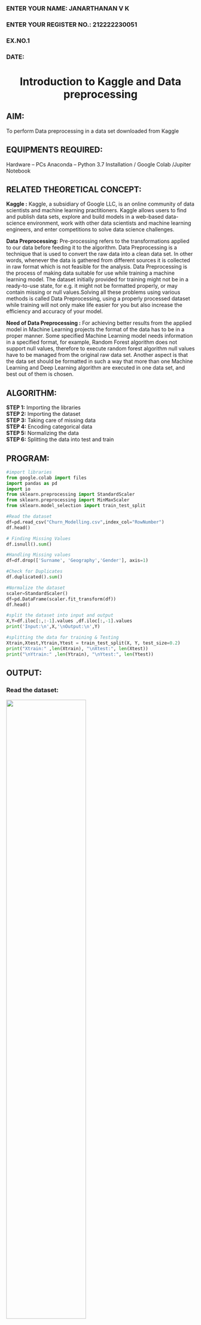 <H3>ENTER YOUR NAME: JANARTHANAN V K</H3> 
<H3>ENTER YOUR REGISTER NO.: 212222230051</H3>
<H3>EX.NO.1</H3>
<H3>DATE: </H3>
<H1 ALIGN =CENTER> Introduction to Kaggle and Data preprocessing</H1>

## AIM:

To perform Data preprocessing in a data set downloaded from Kaggle

## EQUIPMENTS REQUIRED:
Hardware – PCs
Anaconda – Python 3.7 Installation / Google Colab /Jupiter Notebook

## RELATED THEORETICAL CONCEPT:

**Kaggle :**
Kaggle, a subsidiary of Google LLC, is an online community of data scientists and machine learning practitioners. Kaggle allows users to find and publish data sets, explore and build models in a web-based data-science environment, work with other data scientists and machine learning engineers, and enter competitions to solve data science challenges.

**Data Preprocessing:** Pre-processing refers to the transformations applied to our data before feeding it to the algorithm. Data Preprocessing is a technique that is used to convert the raw data into a clean data set. In other words, whenever the data is gathered from different sources it is collected in raw format which is not feasible for the analysis.
Data Preprocessing is the process of making data suitable for use while training a machine learning model. The dataset initially provided for training might not be in a ready-to-use state, for e.g. it might not be formatted properly, or may contain missing or null values.Solving all these problems using various methods is called Data Preprocessing, using a properly processed dataset while training will not only make life easier for you but also increase the efficiency and accuracy of your model.

**Need of Data Preprocessing :** For achieving better results from the applied model in Machine Learning projects the format of the data has to be in a proper manner. Some specified Machine Learning model needs information in a specified format, for example, Random Forest algorithm does not support null values, therefore to execute random forest algorithm null values have to be managed from the original raw data set.
Another aspect is that the data set should be formatted in such a way that more than one Machine Learning and Deep Learning algorithm are executed in one data set, and best out of them is chosen.


## ALGORITHM:

**STEP 1:** Importing the libraries<BR>
**STEP 2:** Importing the dataset<BR>
**STEP 3:** Taking care of missing data<BR>
**STEP 4:** Encoding categorical data<BR>
**STEP 5:** Normalizing the data<BR>
**STEP 6:** Splitting the data into test and train<BR>

##  PROGRAM:
```python
#import libraries
from google.colab import files
import pandas as pd
import io
from sklearn.preprocessing import StandardScaler
from sklearn.preprocessing import MinMaxScaler
from sklearn.model_selection import train_test_split

#Read the dataset
df=pd.read_csv("Churn_Modelling.csv",index_col="RowNumber")
df.head()

# Finding Missing Values
df.isnull().sum()

#Handling Missing values
df=df.drop(['Surname', 'Geography','Gender'], axis=1)

#Check for Duplicates
df.duplicated().sum()

#Normalize the dataset
scaler=StandardScaler()
df=pd.DataFrame(scaler.fit_transform(df))
df.head()

#split the dataset into input and output
X,Y=df.iloc[:,:-1].values ,df.iloc[:,-1].values
print('Input:\n',X,'\nOutput:\n',Y)

#splitting the data for training & Testing
Xtrain,Xtest,Ytrain,Ytest = train_test_split(X, Y, test_size=0.2)
print("Xtrain:" ,len(Xtrain), "\nXtest:", len(Xtest))
print("\nYtrain:" ,len(Ytrain), "\nYtest:", len(Ytest))

```


## OUTPUT:

### Read the dataset:
<img src="https://github.com/Janarthanan2/Ex-1-NN/assets/119393515/a087cd09-08c3-4897-a3ac-c37eba38406e" width=65%>

### Finding Missing Values:
<img src="https://github.com/Janarthanan2/Ex-1-NN/assets/119393515/4005c475-4b5c-4123-86e1-60b264da407c" width=15% height=175>

### Check for Duplicates:
<img src="https://github.com/Janarthanan2/Ex-1-NN/assets/119393515/b5337204-585f-4cf1-ac72-469d3ffd4c1f" width=22%>

### Normalize the dataset:
<img src="https://github.com/Janarthanan2/Ex-1-NN/assets/119393515/16d9e41e-d23c-4db6-8198-6065186303d5" width=55%>

### Splitting the data for training & Testing
<img src="https://github.com/Janarthanan2/Ex-1-NN/assets/119393515/60dbf8c2-d76c-4494-b904-0c980065131d" width=55%>

## RESULT:
Thus, Implementation of Data Preprocessing is done in python  using a data set downloaded from Kaggle.


